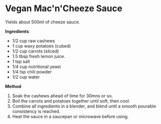 # Vegan Mac'n'Cheeze Sauce

Yields about 500ml of cheeze sauce.

**Ingredients**

* 1/2 cup raw cashews
* 1 cup waxy potatoes (cubed)
* 1/2 cup carrots (sliced)
* 1.5 tbsp fresh lemon juice.
* 1 tsp salt
* 1/4 cup nutritional yeast
* 1/4 tsp chili powder
* 1/2 cup water

**Method**

1. Soak the cashews ahead of time for 30mns or so.
2. Boil the carrots and potatoes together until soft, then cool.
3. Combine all ingredients in a blender, and blend until a smooth pourable consistency is reached.
4. Heat the sauce in a saucepan or microwave before using.

